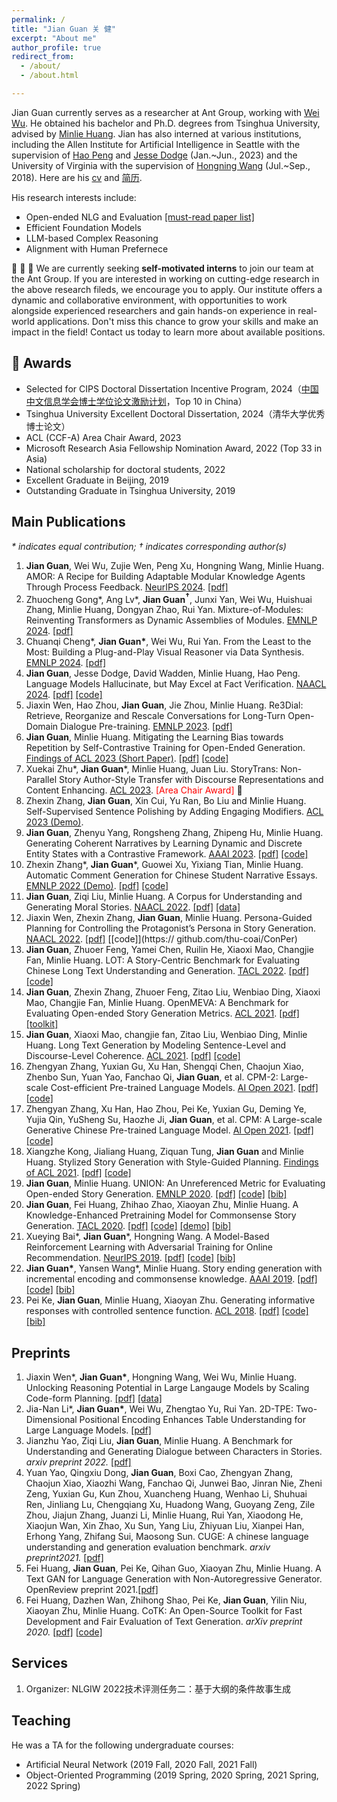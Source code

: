 ```yaml
---
permalink: /
title: "Jian Guan 关 健"
excerpt: "About me"
author_profile: true
redirect_from: 
  - /about/
  - /about.html

---
```


Jian Guan currently serves as a researcher at Ant Group, working with [Wei Wu](https://sites.google.com/view/wei-wu-homepage/home). He obtained his bachelor and Ph.D. degrees from Tsinghua University, advised by [Minlie Huang](http://coai.cs.tsinghua.edu.cn/hml/). Jian has also interned at various institutions, including the Allen Institute for Artificial Intelligence in Seattle with the supervision of [Hao Peng](https://haopeng-nlp.github.io/) and [Jesse Dodge](https://jessedodge.github.io/) (Jan.~Jun., 2023) and the University of Virginia with the supervision of [Hongning Wang]() (Jul.~Sep., 2018). Here are his [cv](./cv_guanjian.pdf) and [简历](./cv_guanjian_zh.pdf).

His research interests include:

- Open-ended NLG and Evaluation [[must-read paper list]](https://github.com/thu-coai/PaperForONLG)
- Efficient Foundation Models
- LLM-based Complex Reasoning
- Alignment with Human Prefernece

🚀 🚀 🚀 We are currently seeking **self-motivated interns** to join our team at the Ant Group. If you are interested in working on cutting-edge research in the above research fileds, we encourage you to apply. Our institute offers a dynamic and collaborative environment, with opportunities to work alongside experienced researchers and gain hands-on experience in real-world applications. Don't miss this chance to grow your skills and make an impact in the field! Contact us today to learn more about available positions.



## 🏅 Awards

- Selected for CIPS Doctoral Dissertation Incentive Program, 2024（[中国中文信息学会博士学位论文激励计划](https://www.cipsc.org.cn/InstituteNews/info.aspx?itemid=4754)，Top 10 in China）
- Tsinghua University Excellent Doctoral Dissertation, 2024（清华大学优秀博士论文）
- ACL (CCF-A) Area Chair Award,  2023
- Microsoft Research Asia Fellowship Nomination Award, 2022 (Top 33 in Asia)
- National scholarship for doctoral students, 2022
- Excellent Graduate in Beijing, 2019
- Outstanding Graduate in Tsinghua University, 2019



## Main Publications

*\* indicates equal contribution; $\dagger$ indicates corresponding author(s)*

1. **Jian Guan**, Wei Wu, Zujie Wen, Peng Xu, Hongning Wang, Minlie Huang. AMOR: A Recipe for Building Adaptable Modular Knowledge Agents Through Process Feedback. <u>NeurIPS 2024</u>. [[pdf]](https://arxiv.org/abs/2402.01469)
2. Zhuocheng Gong*, Ang Lv\*, **Jian Guan$^\dagger$**, Junxi Yan, Wei Wu, Huishuai Zhang, Minlie Huang, Dongyan Zhao, Rui Yan. Mixture-of-Modules: Reinventing Transformers as Dynamic Assemblies of Modules. <u>EMNLP 2024</u>. [[pdf]](https://arxiv.org/pdf/2407.06677)
3. Chuanqi Cheng*, **Jian Guan\***, Wei Wu, Rui Yan. From the Least to the Most: Building a Plug-and-Play Visual Reasoner via Data Synthesis. <u>EMNLP 2024</u>. [[pdf]](https://arxiv.org/pdf/2406.19934)
4. **Jian Guan**, Jesse Dodge, David Wadden, Minlie Huang, Hao Peng. Language Models Hallucinate, but May Excel at Fact Verification. <u>NAACL 2024</u>. [[pdf]](https://arxiv.org/abs/2310.14564) [[code]](https://github.com/JianGuanTHU/LLMforFV)
5. Jiaxin Wen, Hao Zhou, **Jian Guan**, Jie Zhou, Minlie Huang. Re3Dial: Retrieve, Reorganize and Rescale Conversations for Long-Turn Open-Domain Dialogue Pre-training. <u>EMNLP 2023</u>. [[pdf]](https://aclanthology.org/2023.emnlp-main.612.pdf)
6. **Jian Guan**, Minlie Huang. Mitigating the Learning Bias towards Repetition by Self-Contrastive Training for Open-Ended Generation. <u>Findings of ACL 2023 (Short Paper)</u>. [[pdf]](https://arxiv.org/abs/2307.01542) [[code]](https://github.com/thu-coai/SelfCont)
7. Xuekai Zhu\*, **Jian Guan**\*, Minlie Huang, Juan Liu. StoryTrans: Non-Parallel Story Author-Style Transfer with Discourse Representations and Content Enhancing. <u>ACL 2023</u>. <font color=Red>[Area Chair Award]</font> 🏅
8. Zhexin Zhang, **Jian Guan**, Xin Cui, Yu Ran, Bo Liu and Minlie Huang. Self-Supervised Sentence Polishing by Adding Engaging Modifiers. <u>ACL 2023 (Demo)</u>.
9. **Jian Guan**, Zhenyu Yang, Rongsheng Zhang, Zhipeng Hu, Minlie Huang. Generating Coherent Narratives by Learning Dynamic and Discrete Entity States with a Contrastive Framework. <u>AAAI 2023</u>. [[pdf]](https://arxiv.org/abs/2208.03985) [[code]](https://github.com/thu-coai/ERIC)
10. Zhexin Zhang\*, **Jian Guan**\*, Guowei Xu, Yixiang Tian, Minlie Huang. Automatic Comment Generation for Chinese Student Narrative Essays. <u>EMNLP 2022 (Demo)</u>. [[pdf]](https://aclanthology.org/2022.emnlp-demos.21/) [[code]](https://github.com/thu-coai/EssayCommentGen)
11. **Jian Guan**, Ziqi Liu, Minlie Huang. A Corpus for Understanding and Generating Moral Stories. <u>NAACL 2022</u>. [[pdf]](https://arxiv.org/abs/2204.09438) [[data]](https://github.com/thu-coai/MoralStory)
12. Jiaxin Wen, Zhexin Zhang, **Jian Guan**, Minlie Huang. Persona-Guided Planning for Controlling the Protagonist’s Persona in Story Generation. <u>NAACL 2022</u>. [[pdf]](https://arxiv.org/pdf/2204.10703.pdf) [[code]](https:// github.com/thu-coai/ConPer)
13. **Jian Guan**, Zhuoer Feng, Yamei Chen, Ruilin He, Xiaoxi Mao, Changjie Fan, Minlie Huang. LOT: A Story-Centric Benchmark for Evaluating Chinese Long Text Understanding and Generation. <u>TACL 2022</u>. [[pdf]](https://direct.mit.edu/tacl/article/doi/10.1162/tacl_a_00469/110537/LOT-A-Story-Centric-Benchmark-for-Evaluating) [[code]](https://github.com/thu-coai/LOT-LongLM)
14. **Jian Guan**, Zhexin Zhang, Zhuoer Feng, Zitao Liu, Wenbiao Ding, Xiaoxi Mao, Changjie Fan, Minlie Huang. OpenMEVA: A Benchmark for Evaluating Open-ended Story Generation Metrics. <u>ACL 2021</u>. [[pdf]](https://aclanthology.org/2021.acl-long.500/) [[toolkit]](https://github.com/thu-coai/OpenMEVA)
15. **Jian Guan**, Xiaoxi Mao, changjie fan, Zitao Liu, Wenbiao Ding, Minlie Huang. Long Text Generation by Modeling Sentence-Level and Discourse-Level Coherence. <u>ACL 2021</u>. [[pdf]](https://aclanthology.org/2021.acl-long.499/) [[code]](https://github.com/thu-coai/HINT) 
16. Zhengyan Zhang, Yuxian Gu, Xu Han, Shengqi Chen, Chaojun Xiao, Zhenbo Sun, Yuan Yao, Fanchao Qi, **Jian Guan**, et al. CPM-2: Large-scale Cost-efficient Pre-trained Language Models. <u>AI Open 2021</u>. [[pdf\]](https://arxiv.org/abs/2106.10715) [[code\]](https://github.com/TsinghuaAI/CPM)
17. Zhengyan Zhang, Xu Han, Hao Zhou, Pei Ke, Yuxian Gu, Deming Ye, Yujia Qin, YuSheng Su, Haozhe Ji, **Jian Guan**, et al. CPM: A Large-scale Generative Chinese Pre-trained Language Model. <u>AI Open 2021</u>. [[pdf]](https://www.sciencedirect.com/science/article/pii/S266665102100019X) [[code]](https://github.com/TsinghuaAI/CPM)
18. Xiangzhe Kong, Jialiang Huang, Ziquan Tung, **Jian Guan** and Minlie Huang. Stylized Story Generation with Style-Guided Planning. <u>Findings of ACL 2021</u>. [[pdf]](https://aclanthology.org/2021.findings-acl.215/) [[code]](https://github.com/thu-coai/Stylized-Story-Generation-with-Style-Guided-Planning)
19. **Jian Guan**, Minlie Huang. UNION: An Unreferenced Metric for Evaluating Open-ended Story Generation. <u>EMNLP 2020</u>. [[pdf]](https://www.aclweb.org/anthology/2020.emnlp-main.736) [[code]](https://github.com/thu-coai/UNION) [[bib]](https://www.aclweb.org/anthology/2020.emnlp-main.736.bib)
20. **Jian Guan**, Fei Huang, Zhihao Zhao, Xiaoyan Zhu, Minlie Huang. A Knowledge-Enhanced Pretraining Model for Commonsense Story Generation. <u>TACL 2020</u>. [[pdf]](https://www.mitpressjournals.org/doi/pdf/10.1162/tacl_a_00302) [[code]](https://github.com/thu-coai/CommonsenseStoryGen) [[demo]](http://coai.cs.tsinghua.edu.cn/static/CommonsenseStoryGen/) [[bib]](https://www.aclweb.org/anthology/2020.tacl-1.7.bib)
21. Xueying Bai\*, **Jian Guan**\*, Hongning Wang. A Model-Based Reinforcement Learning with Adversarial Training for Online Recommendation. <u>NeurIPS 2019</u>.  [[pdf]](http://papers.nips.cc/paper/9257-a-model-based-reinforcement-learning-with-adversarial-training-for-online-recommendation) [[code]](https://github.com/JianGuanTHU/IRecGAN) [[bib]](https://proceedings.neurips.cc//paper/2019/file/e49eb6523da9e1c347bc148ea8ac55d3-Bibtex.bib)
22. **Jian Guan\***, Yansen Wang\*, Minlie Huang. Story ending generation with incremental encoding and commonsense knowledge. <u>AAAI 2019</u>.  [[pdf]](https://www.aaai.org/ojs/index.php/AAAI/article/view/4612) [[code]](https://github.com/JianGuanTHU/StoryEndGen) [[bib]](https://ojs.aaai.org/index.php/AAAI/citationstylelanguage/download/bibtex?submissionId=4612&publicationId=3017])
23. Pei Ke, **Jian Guan**, Minlie Huang, Xiaoyan Zhu. Generating informative responses with controlled sentence function. <u>ACL 2018</u>. [[pdf]](https://www.aclweb.org/anthology/P18-1139) [[code]](https://github.com/kepei1106/SentenceFunction) [[bib]](https://www.aclweb.org/anthology/P18-1139.bib)



## Preprints

1. Jiaxin Wen\*, **Jian Guan\***, Hongning Wang, Wei Wu, Minlie Huang. Unlocking Reasoning Potential in Large Langauge Models by Scaling Code-form Planning. [[pdf]](https://arxiv.org/pdf/2409.12452) [[data]](https://huggingface.co/datasets/jiaxin-wen/CodePlan)
2. Jia-Nan Li\*, **Jian Guan\***, Wei Wu, Zhengtao Yu, Rui Yan. 2D-TPE: Two-Dimensional Positional Encoding Enhances Table Understanding for Large Language Models. [[pdf]](https://arxiv.org/pdf/2409.19700)
3. Jianzhu Yao, Ziqi Liu, **Jian Guan**, Minlie Huang. A Benchmark for Understanding and Generating Dialogue between Characters in Stories. *arxiv preprint 2022.* [[pdf]](https://arxiv.org/pdf/2209.08524.pdf)
4. Yuan Yao, Qingxiu Dong, **Jian Guan**, Boxi Cao, Zhengyan Zhang, Chaojun Xiao, Xiaozhi Wang, Fanchao Qi, Junwei Bao, Jinran Nie, Zheni Zeng, Yuxian Gu, Kun Zhou, Xuancheng Huang, Wenhao Li, Shuhuai Ren, Jinliang Lu, Chengqiang Xu, Huadong Wang, Guoyang Zeng, Zile Zhou, Jiajun Zhang, Juanzi Li, Minlie Huang, Rui Yan, Xiaodong He, Xiaojun Wan, Xin Zhao, Xu Sun, Yang Liu, Zhiyuan Liu, Xianpei Han, Erhong Yang, Zhifang Sui, Maosong Sun. CUGE: A chinese language understanding and generation evaluation benchmark. *arxiv preprint2021.* [[pdf]](https://arxiv.org/abs/2112.13610)
5. Fei Huang, **Jian Guan**, Pei Ke, Qihan Guo, Xiaoyan Zhu, Minlie Huang. A Text GAN for Language Generation with Non-Autoregressive Generator. OpenReview preprint 2021.[[pdf\]](https://openreview.net/forum?id=wOI9hqkvu_)
6. Fei Huang, Dazhen Wan, Zhihong Shao, Pei Ke, **Jian Guan**, Yilin Niu, Xiaoyan Zhu, Minlie Huang. CoTK: An Open-Source Toolkit for Fast Development and Fair Evaluation of Text Generation. *arXiv preprint 2020.* [[pdf\]](https://arxiv.org/abs/2002.00583) [[code\]](https://github.com/thu-coai/cotk)



## Services

1. Organizer: NLGIW 2022技术评测任务二：基于大纲的条件故事生成



## Teaching

He was a TA for the following undergraduate courses:

- Artificial Neural Network (2019 Fall, 2020 Fall, 2021 Fall)
- Object-Oriented Programming (2019 Spring, 2020 Spring, 2021 Spring, 2022 Spring)

<br><br>

<div style="height: 250px;width: 250px;margin-left: 0px;">
  <script type="text/javascript" id="clustrmaps" src="//clustrmaps.com/map_v2.js?d=ZpYkmM7TcnuwV5hUFmSBK6-wcEbSUhYPqSxziPKxz3U&cl=ffffff&w=a"></script>
</div>
